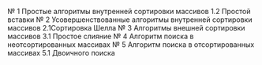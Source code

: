  № 1 Простые алгоритмы внутренней сортировки массивов 1.2 Простой вставки
 № 2 Усовершенствованные алгоритмы внутренней сортировки массивов 2.1Сортировка Шелла
 № 3 Алгоритмы внешней сортировки массивов 3.1 Простое слияние
 № 4 Алгоритм поиска в неотсортированных массивах
 № 5 Алгоритм поиска в отсортированных массивах 5.1 Двоичного поиска

